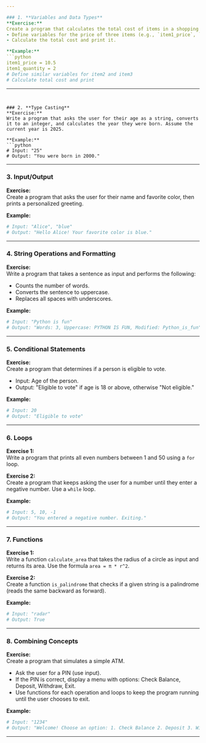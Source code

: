 ```yaml
---

### 1. **Variables and Data Types**
**Exercise:**  
Create a program that calculates the total cost of items in a shopping cart.  
- Define variables for the price of three items (e.g., `item1_price`, `item2_price`, `item3_price`) and their quantities.  
- Calculate the total cost and print it.

**Example:**  
```python
item1_price = 10.5
item1_quantity = 2
# Define similar variables for item2 and item3
# Calculate total cost and print
```

---
```


### 2. **Type Casting**
**Exercise:**  
Write a program that asks the user for their age as a string, converts it to an integer, and calculates the year they were born. Assume the current year is 2025.

**Example:**  
```python
# Input: "25"
# Output: "You were born in 2000."
```

---

### 3. **Input/Output**
**Exercise:**  
Create a program that asks the user for their name and favorite color, then prints a personalized greeting.

**Example:**  
```python
# Input: "Alice", "blue"
# Output: "Hello Alice! Your favorite color is blue."
```

---

### 4. **String Operations and Formatting**
**Exercise:**  
Write a program that takes a sentence as input and performs the following:  
- Counts the number of words.  
- Converts the sentence to uppercase.  
- Replaces all spaces with underscores.

**Example:**  
```python
# Input: "Python is fun"
# Output: "Words: 3, Uppercase: PYTHON IS FUN, Modified: Python_is_fun"
```

---

### 5. **Conditional Statements**
**Exercise:**  
Create a program that determines if a person is eligible to vote.  
- Input: Age of the person.  
- Output: "Eligible to vote" if age is 18 or above, otherwise "Not eligible."

**Example:**  
```python
# Input: 20
# Output: "Eligible to vote"
```

---

### 6. **Loops**
**Exercise 1:**  
Write a program that prints all even numbers between 1 and 50 using a `for` loop.

**Exercise 2:**  
Create a program that keeps asking the user for a number until they enter a negative number. Use a `while` loop.

**Example:**  
```python
# Input: 5, 10, -1
# Output: "You entered a negative number. Exiting."
```

---

### 7. **Functions**
**Exercise 1:**  
Write a function `calculate_area` that takes the radius of a circle as input and returns its area. Use the formula `area = π * r^2`.

**Exercise 2:**  
Create a function `is_palindrome` that checks if a given string is a palindrome (reads the same backward as forward).

**Example:**  
```python
# Input: "radar"
# Output: True
```

---

### 8. **Combining Concepts**
**Exercise:**  
Create a program that simulates a simple ATM.  
- Ask the user for a PIN (use input).  
- If the PIN is correct, display a menu with options: Check Balance, Deposit, Withdraw, Exit.  
- Use functions for each operation and loops to keep the program running until the user chooses to exit.

**Example:**  
```python
# Input: "1234"
# Output: "Welcome! Choose an option: 1. Check Balance 2. Deposit 3. Withdraw 4. Exit"
```

---